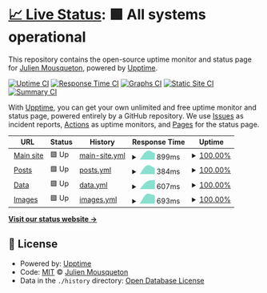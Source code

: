 # [📈 Live Status](https://uptime.ransomware.live): <!--live status--> **🟩 All systems operational**

This repository contains the open-source uptime monitor and status page for [Julien Mousqueton](http://www.julien.io), powered by [Upptime](https://github.com/upptime/upptime).

[![Uptime CI](https://github.com/JMousqueton/uptime.ransomware.live/workflows/Uptime%20CI/badge.svg)](https://github.com/JMousqueton/uptime.ransomware.live/actions?query=workflow%3A%22Uptime+CI%22)
[![Response Time CI](https://github.com/JMousqueton/uptime.ransomware.live/workflows/Response%20Time%20CI/badge.svg)](https://github.com/JMousqueton/uptime.ransomware.live/actions?query=workflow%3A%22Response+Time+CI%22)
[![Graphs CI](https://github.com/JMousqueton/uptime.ransomware.live/workflows/Graphs%20CI/badge.svg)](https://github.com/JMousqueton/uptime.ransomware.live/actions?query=workflow%3A%22Graphs+CI%22)
[![Static Site CI](https://github.com/JMousqueton/uptime.ransomware.live/workflows/Static%20Site%20CI/badge.svg)](https://github.com/JMousqueton/uptime.ransomware.live/actions?query=workflow%3A%22Static+Site+CI%22)
[![Summary CI](https://github.com/JMousqueton/uptime.ransomware.live/workflows/Summary%20CI/badge.svg)](https://github.com/JMousqueton/uptime.ransomware.live/actions?query=workflow%3A%22Summary+CI%22)

With [Upptime](https://upptime.js.org), you can get your own unlimited and free uptime monitor and status page, powered entirely by a GitHub repository. We use [Issues](https://github.com/JMousqueton/uptime.ransomware.live/issues) as incident reports, [Actions](https://github.com/JMousqueton/uptime.ransomware.live/actions) as uptime monitors, and [Pages](https://uptime.ransomware.live) for the status page.

<!--start: status pages-->
<!-- This summary is generated by Upptime (https://github.com/upptime/upptime) -->
<!-- Do not edit this manually, your changes will be overwritten -->
<!-- prettier-ignore -->
| URL | Status | History | Response Time | Uptime |
| --- | ------ | ------- | ------------- | ------ |
| <img alt="" src="https://icons.duckduckgo.com/ip3/www.ransomware.live.ico" height="13"> [Main site](https://www.ransomware.live) | 🟩 Up | [main-site.yml](https://github.com/JMousqueton/uptime.ransomware.live/commits/HEAD/history/main-site.yml) | <details><summary><img alt="Response time graph" src="./graphs/main-site/response-time-week.png" height="20"> 899ms</summary><br><a href="https://uptime.ransomware.live/history/main-site"><img alt="Response time 899" src="https://img.shields.io/endpoint?url=https%3A%2F%2Fraw.githubusercontent.com%2FJMousqueton%2Fuptime.ransomware.live%2FHEAD%2Fapi%2Fmain-site%2Fresponse-time.json"></a><br><a href="https://uptime.ransomware.live/history/main-site"><img alt="24-hour response time 899" src="https://img.shields.io/endpoint?url=https%3A%2F%2Fraw.githubusercontent.com%2FJMousqueton%2Fuptime.ransomware.live%2FHEAD%2Fapi%2Fmain-site%2Fresponse-time-day.json"></a><br><a href="https://uptime.ransomware.live/history/main-site"><img alt="7-day response time 899" src="https://img.shields.io/endpoint?url=https%3A%2F%2Fraw.githubusercontent.com%2FJMousqueton%2Fuptime.ransomware.live%2FHEAD%2Fapi%2Fmain-site%2Fresponse-time-week.json"></a><br><a href="https://uptime.ransomware.live/history/main-site"><img alt="30-day response time 899" src="https://img.shields.io/endpoint?url=https%3A%2F%2Fraw.githubusercontent.com%2FJMousqueton%2Fuptime.ransomware.live%2FHEAD%2Fapi%2Fmain-site%2Fresponse-time-month.json"></a><br><a href="https://uptime.ransomware.live/history/main-site"><img alt="1-year response time 899" src="https://img.shields.io/endpoint?url=https%3A%2F%2Fraw.githubusercontent.com%2FJMousqueton%2Fuptime.ransomware.live%2FHEAD%2Fapi%2Fmain-site%2Fresponse-time-year.json"></a></details> | <details><summary><a href="https://uptime.ransomware.live/history/main-site">100.00%</a></summary><a href="https://uptime.ransomware.live/history/main-site"><img alt="All-time uptime 100.00%" src="https://img.shields.io/endpoint?url=https%3A%2F%2Fraw.githubusercontent.com%2FJMousqueton%2Fuptime.ransomware.live%2FHEAD%2Fapi%2Fmain-site%2Fuptime.json"></a><br><a href="https://uptime.ransomware.live/history/main-site"><img alt="24-hour uptime 100.00%" src="https://img.shields.io/endpoint?url=https%3A%2F%2Fraw.githubusercontent.com%2FJMousqueton%2Fuptime.ransomware.live%2FHEAD%2Fapi%2Fmain-site%2Fuptime-day.json"></a><br><a href="https://uptime.ransomware.live/history/main-site"><img alt="7-day uptime 100.00%" src="https://img.shields.io/endpoint?url=https%3A%2F%2Fraw.githubusercontent.com%2FJMousqueton%2Fuptime.ransomware.live%2FHEAD%2Fapi%2Fmain-site%2Fuptime-week.json"></a><br><a href="https://uptime.ransomware.live/history/main-site"><img alt="30-day uptime 100.00%" src="https://img.shields.io/endpoint?url=https%3A%2F%2Fraw.githubusercontent.com%2FJMousqueton%2Fuptime.ransomware.live%2FHEAD%2Fapi%2Fmain-site%2Fuptime-month.json"></a><br><a href="https://uptime.ransomware.live/history/main-site"><img alt="1-year uptime 100.00%" src="https://img.shields.io/endpoint?url=https%3A%2F%2Fraw.githubusercontent.com%2FJMousqueton%2Fuptime.ransomware.live%2FHEAD%2Fapi%2Fmain-site%2Fuptime-year.json"></a></details>
| <img alt="" src="https://icons.duckduckgo.com/ip3/posts.ransomware.live.ico" height="13"> [Posts](https://posts.ransomware.live) | 🟩 Up | [posts.yml](https://github.com/JMousqueton/uptime.ransomware.live/commits/HEAD/history/posts.yml) | <details><summary><img alt="Response time graph" src="./graphs/posts/response-time-week.png" height="20"> 384ms</summary><br><a href="https://uptime.ransomware.live/history/posts"><img alt="Response time 384" src="https://img.shields.io/endpoint?url=https%3A%2F%2Fraw.githubusercontent.com%2FJMousqueton%2Fuptime.ransomware.live%2FHEAD%2Fapi%2Fposts%2Fresponse-time.json"></a><br><a href="https://uptime.ransomware.live/history/posts"><img alt="24-hour response time 384" src="https://img.shields.io/endpoint?url=https%3A%2F%2Fraw.githubusercontent.com%2FJMousqueton%2Fuptime.ransomware.live%2FHEAD%2Fapi%2Fposts%2Fresponse-time-day.json"></a><br><a href="https://uptime.ransomware.live/history/posts"><img alt="7-day response time 384" src="https://img.shields.io/endpoint?url=https%3A%2F%2Fraw.githubusercontent.com%2FJMousqueton%2Fuptime.ransomware.live%2FHEAD%2Fapi%2Fposts%2Fresponse-time-week.json"></a><br><a href="https://uptime.ransomware.live/history/posts"><img alt="30-day response time 384" src="https://img.shields.io/endpoint?url=https%3A%2F%2Fraw.githubusercontent.com%2FJMousqueton%2Fuptime.ransomware.live%2FHEAD%2Fapi%2Fposts%2Fresponse-time-month.json"></a><br><a href="https://uptime.ransomware.live/history/posts"><img alt="1-year response time 384" src="https://img.shields.io/endpoint?url=https%3A%2F%2Fraw.githubusercontent.com%2FJMousqueton%2Fuptime.ransomware.live%2FHEAD%2Fapi%2Fposts%2Fresponse-time-year.json"></a></details> | <details><summary><a href="https://uptime.ransomware.live/history/posts">100.00%</a></summary><a href="https://uptime.ransomware.live/history/posts"><img alt="All-time uptime 100.00%" src="https://img.shields.io/endpoint?url=https%3A%2F%2Fraw.githubusercontent.com%2FJMousqueton%2Fuptime.ransomware.live%2FHEAD%2Fapi%2Fposts%2Fuptime.json"></a><br><a href="https://uptime.ransomware.live/history/posts"><img alt="24-hour uptime 100.00%" src="https://img.shields.io/endpoint?url=https%3A%2F%2Fraw.githubusercontent.com%2FJMousqueton%2Fuptime.ransomware.live%2FHEAD%2Fapi%2Fposts%2Fuptime-day.json"></a><br><a href="https://uptime.ransomware.live/history/posts"><img alt="7-day uptime 100.00%" src="https://img.shields.io/endpoint?url=https%3A%2F%2Fraw.githubusercontent.com%2FJMousqueton%2Fuptime.ransomware.live%2FHEAD%2Fapi%2Fposts%2Fuptime-week.json"></a><br><a href="https://uptime.ransomware.live/history/posts"><img alt="30-day uptime 100.00%" src="https://img.shields.io/endpoint?url=https%3A%2F%2Fraw.githubusercontent.com%2FJMousqueton%2Fuptime.ransomware.live%2FHEAD%2Fapi%2Fposts%2Fuptime-month.json"></a><br><a href="https://uptime.ransomware.live/history/posts"><img alt="1-year uptime 100.00%" src="https://img.shields.io/endpoint?url=https%3A%2F%2Fraw.githubusercontent.com%2FJMousqueton%2Fuptime.ransomware.live%2FHEAD%2Fapi%2Fposts%2Fuptime-year.json"></a></details>
| <img alt="" src="https://icons.duckduckgo.com/ip3/data.ransomware.live.ico" height="13"> [Data](https://data.ransomware.live) | 🟩 Up | [data.yml](https://github.com/JMousqueton/uptime.ransomware.live/commits/HEAD/history/data.yml) | <details><summary><img alt="Response time graph" src="./graphs/data/response-time-week.png" height="20"> 607ms</summary><br><a href="https://uptime.ransomware.live/history/data"><img alt="Response time 607" src="https://img.shields.io/endpoint?url=https%3A%2F%2Fraw.githubusercontent.com%2FJMousqueton%2Fuptime.ransomware.live%2FHEAD%2Fapi%2Fdata%2Fresponse-time.json"></a><br><a href="https://uptime.ransomware.live/history/data"><img alt="24-hour response time 607" src="https://img.shields.io/endpoint?url=https%3A%2F%2Fraw.githubusercontent.com%2FJMousqueton%2Fuptime.ransomware.live%2FHEAD%2Fapi%2Fdata%2Fresponse-time-day.json"></a><br><a href="https://uptime.ransomware.live/history/data"><img alt="7-day response time 607" src="https://img.shields.io/endpoint?url=https%3A%2F%2Fraw.githubusercontent.com%2FJMousqueton%2Fuptime.ransomware.live%2FHEAD%2Fapi%2Fdata%2Fresponse-time-week.json"></a><br><a href="https://uptime.ransomware.live/history/data"><img alt="30-day response time 607" src="https://img.shields.io/endpoint?url=https%3A%2F%2Fraw.githubusercontent.com%2FJMousqueton%2Fuptime.ransomware.live%2FHEAD%2Fapi%2Fdata%2Fresponse-time-month.json"></a><br><a href="https://uptime.ransomware.live/history/data"><img alt="1-year response time 607" src="https://img.shields.io/endpoint?url=https%3A%2F%2Fraw.githubusercontent.com%2FJMousqueton%2Fuptime.ransomware.live%2FHEAD%2Fapi%2Fdata%2Fresponse-time-year.json"></a></details> | <details><summary><a href="https://uptime.ransomware.live/history/data">100.00%</a></summary><a href="https://uptime.ransomware.live/history/data"><img alt="All-time uptime 100.00%" src="https://img.shields.io/endpoint?url=https%3A%2F%2Fraw.githubusercontent.com%2FJMousqueton%2Fuptime.ransomware.live%2FHEAD%2Fapi%2Fdata%2Fuptime.json"></a><br><a href="https://uptime.ransomware.live/history/data"><img alt="24-hour uptime 100.00%" src="https://img.shields.io/endpoint?url=https%3A%2F%2Fraw.githubusercontent.com%2FJMousqueton%2Fuptime.ransomware.live%2FHEAD%2Fapi%2Fdata%2Fuptime-day.json"></a><br><a href="https://uptime.ransomware.live/history/data"><img alt="7-day uptime 100.00%" src="https://img.shields.io/endpoint?url=https%3A%2F%2Fraw.githubusercontent.com%2FJMousqueton%2Fuptime.ransomware.live%2FHEAD%2Fapi%2Fdata%2Fuptime-week.json"></a><br><a href="https://uptime.ransomware.live/history/data"><img alt="30-day uptime 100.00%" src="https://img.shields.io/endpoint?url=https%3A%2F%2Fraw.githubusercontent.com%2FJMousqueton%2Fuptime.ransomware.live%2FHEAD%2Fapi%2Fdata%2Fuptime-month.json"></a><br><a href="https://uptime.ransomware.live/history/data"><img alt="1-year uptime 100.00%" src="https://img.shields.io/endpoint?url=https%3A%2F%2Fraw.githubusercontent.com%2FJMousqueton%2Fuptime.ransomware.live%2FHEAD%2Fapi%2Fdata%2Fuptime-year.json"></a></details>
| <img alt="" src="https://icons.duckduckgo.com/ip3/images.ransomware.live.ico" height="13"> [Images](https://images.ransomware.live) | 🟩 Up | [images.yml](https://github.com/JMousqueton/uptime.ransomware.live/commits/HEAD/history/images.yml) | <details><summary><img alt="Response time graph" src="./graphs/images/response-time-week.png" height="20"> 693ms</summary><br><a href="https://uptime.ransomware.live/history/images"><img alt="Response time 693" src="https://img.shields.io/endpoint?url=https%3A%2F%2Fraw.githubusercontent.com%2FJMousqueton%2Fuptime.ransomware.live%2FHEAD%2Fapi%2Fimages%2Fresponse-time.json"></a><br><a href="https://uptime.ransomware.live/history/images"><img alt="24-hour response time 693" src="https://img.shields.io/endpoint?url=https%3A%2F%2Fraw.githubusercontent.com%2FJMousqueton%2Fuptime.ransomware.live%2FHEAD%2Fapi%2Fimages%2Fresponse-time-day.json"></a><br><a href="https://uptime.ransomware.live/history/images"><img alt="7-day response time 693" src="https://img.shields.io/endpoint?url=https%3A%2F%2Fraw.githubusercontent.com%2FJMousqueton%2Fuptime.ransomware.live%2FHEAD%2Fapi%2Fimages%2Fresponse-time-week.json"></a><br><a href="https://uptime.ransomware.live/history/images"><img alt="30-day response time 693" src="https://img.shields.io/endpoint?url=https%3A%2F%2Fraw.githubusercontent.com%2FJMousqueton%2Fuptime.ransomware.live%2FHEAD%2Fapi%2Fimages%2Fresponse-time-month.json"></a><br><a href="https://uptime.ransomware.live/history/images"><img alt="1-year response time 693" src="https://img.shields.io/endpoint?url=https%3A%2F%2Fraw.githubusercontent.com%2FJMousqueton%2Fuptime.ransomware.live%2FHEAD%2Fapi%2Fimages%2Fresponse-time-year.json"></a></details> | <details><summary><a href="https://uptime.ransomware.live/history/images">100.00%</a></summary><a href="https://uptime.ransomware.live/history/images"><img alt="All-time uptime 100.00%" src="https://img.shields.io/endpoint?url=https%3A%2F%2Fraw.githubusercontent.com%2FJMousqueton%2Fuptime.ransomware.live%2FHEAD%2Fapi%2Fimages%2Fuptime.json"></a><br><a href="https://uptime.ransomware.live/history/images"><img alt="24-hour uptime 100.00%" src="https://img.shields.io/endpoint?url=https%3A%2F%2Fraw.githubusercontent.com%2FJMousqueton%2Fuptime.ransomware.live%2FHEAD%2Fapi%2Fimages%2Fuptime-day.json"></a><br><a href="https://uptime.ransomware.live/history/images"><img alt="7-day uptime 100.00%" src="https://img.shields.io/endpoint?url=https%3A%2F%2Fraw.githubusercontent.com%2FJMousqueton%2Fuptime.ransomware.live%2FHEAD%2Fapi%2Fimages%2Fuptime-week.json"></a><br><a href="https://uptime.ransomware.live/history/images"><img alt="30-day uptime 100.00%" src="https://img.shields.io/endpoint?url=https%3A%2F%2Fraw.githubusercontent.com%2FJMousqueton%2Fuptime.ransomware.live%2FHEAD%2Fapi%2Fimages%2Fuptime-month.json"></a><br><a href="https://uptime.ransomware.live/history/images"><img alt="1-year uptime 100.00%" src="https://img.shields.io/endpoint?url=https%3A%2F%2Fraw.githubusercontent.com%2FJMousqueton%2Fuptime.ransomware.live%2FHEAD%2Fapi%2Fimages%2Fuptime-year.json"></a></details>

<!--end: status pages-->

[**Visit our status website →**](https://uptime.ransomware.live)

## 📄 License

- Powered by: [Upptime](https://github.com/upptime/upptime)
- Code: [MIT](./LICENSE) © [Julien Mousqueton](http://www.julien.io)
- Data in the `./history` directory: [Open Database License](https://opendatacommons.org/licenses/odbl/1-0/)
